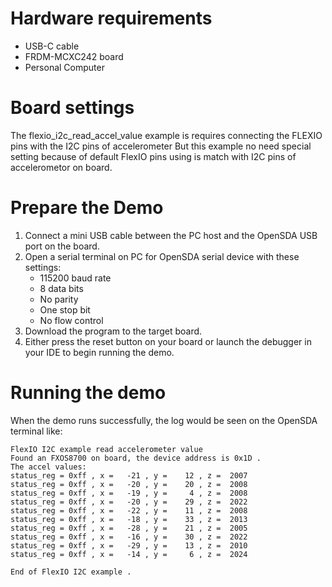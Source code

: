 Hardware requirements
===================
- USB-C cable
- FRDM-MCXC242 board
- Personal Computer

Board settings
============
The flexio_i2c_read_accel_value example is requires connecting the FLEXIO pins with the I2C pins of accelerometer
But this example no need special setting because of default FlexIO pins using is match with I2C pins of accelerometor
on board.

Prepare the Demo
===============
1.  Connect a mini USB cable between the PC host and the OpenSDA USB port on the board.
2.  Open a serial terminal on PC for OpenSDA serial device with these settings:
    - 115200 baud rate
    - 8 data bits
    - No parity
    - One stop bit
    - No flow control
3.  Download the program to the target board.
4.  Either press the reset button on your board or launch the debugger in your IDE to begin running the demo.

Running the demo
===============
When the demo runs successfully, the log would be seen on the OpenSDA terminal like:

~~~~~~~~~~~~~~~~~~~~~
FlexIO I2C example read accelerometer value
Found an FXOS8700 on board, the device address is 0x1D .
The accel values:
status_reg = 0xff , x =   -21 , y =    12 , z =  2007
status_reg = 0xff , x =   -20 , y =    20 , z =  2008
status_reg = 0xff , x =   -19 , y =     4 , z =  2008
status_reg = 0xff , x =   -20 , y =    29 , z =  2022
status_reg = 0xff , x =   -22 , y =    11 , z =  2008
status_reg = 0xff , x =   -18 , y =    33 , z =  2013
status_reg = 0xff , x =   -28 , y =    21 , z =  2005
status_reg = 0xff , x =   -16 , y =    30 , z =  2022
status_reg = 0xff , x =   -29 , y =    13 , z =  2010
status_reg = 0xff , x =   -14 , y =     6 , z =  2024

End of FlexIO I2C example .
~~~~~~~~~~~~~~~~~~~~~
